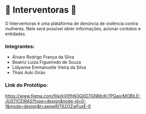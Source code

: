 # :raising_hand: Interventoras :raising_hand:
O Interventoras é uma plataforma de denúncia de violência contra mulheres. Nele será possível obter informações, acionar contatos e entidades.

### Integrantes:
- Álvaro Rodrigo França da Silva
- Beatriz Luiza Figueiredo de Souza
- Lidyanne Emmanuelle Vieira da Silva
- Thaís Aoki Girão



### Link do Protótipo:
https://www.figma.com/file/kV0fhN3QXD7GNMcKr7PQao/MOBILE-JUSTICEIRAS?type=design&node-id=0-1&mode=design&t=aeqwRIT62OZwFuzE-0
